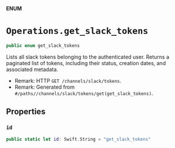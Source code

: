 **ENUM**

# `Operations.get_slack_tokens`

```swift
public enum get_slack_tokens
```

Lists all slack tokens belonging to the authenticated user. Returns a paginated list of tokens, including their status, creation dates, and associated metadata.

- Remark: HTTP `GET /channels/slack/tokens`.
- Remark: Generated from `#/paths//channels/slack/tokens/get(get_slack_tokens)`.

## Properties
### `id`

```swift
public static let id: Swift.String = "get_slack_tokens"
```
